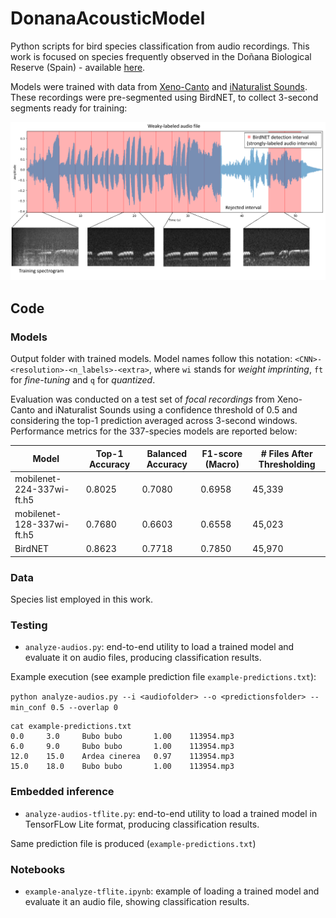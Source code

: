 # DonanaAcousticModel

Python scripts for bird species classification from audio recordings. This work is focused on species frequently observed in the Doñana Biological Reserve (Spain) - available [here](Data/SpeciesList.txt).

Models were trained with data from [Xeno-Canto](https://xeno-canto.org/) and [iNaturalist Sounds](https://proceedings.neurips.cc/paper_files/paper/2024/hash/ef3713b8d72266e803f9346088fed92d-Abstract-Datasets_and_Benchmarks_Track.html). These recordings were pre-segmented using BirdNET, to collect 3-second segments ready for training:


<img src="Data/pre-processing.pdf" width="600">


## Code

### Models

Output folder with trained models. Model names follow this notation: `<CNN>-<resolution>-<n_labels>-<extra>`, where `wi` stands for *weight imprinting*, `ft` for *fine-tuning* and `q` for *quantized*. 

Evaluation was conducted on a test set of *focal recordings* from Xeno-Canto and iNaturalist Sounds using a confidence threshold of 0.5 and considering the top-1 prediction averaged across 3-second windows. Performance metrics for the 337-species models are reported below:

| Model                     | Top-1 Accuracy | Balanced Accuracy | F1-score (Macro) | # Files After Thresholding |
|--------------------------|----------------|-------------------|------------------|-----------------------------|
| mobilenet-224-337wi-ft.h5| 0.8025         | 0.7080            | 0.6958           | 45,339                      |
| mobilenet-128-337wi-ft.h5| 0.7680         | 0.6603            | 0.6558           | 45,023                      |
| BirdNET                  | 0.8623         | 0.7718            | 0.7850           | 45,970                      |


### Data

Species list employed in this work.

### Testing

- `analyze-audios.py`: end-to-end utility to load a trained model and evaluate it on audio files, producing classification results.

Example execution (see example prediction file `example-predictions.txt`):

```python analyze-audios.py --i <audiofolder> --o <predictionsfolder> --min_conf 0.5 --overlap 0```


```
cat example-predictions.txt 
0.0     3.0     Bubo bubo       1.00    113954.mp3
6.0     9.0     Bubo bubo       1.00    113954.mp3
12.0    15.0    Ardea cinerea   0.97    113954.mp3
15.0    18.0    Bubo bubo       1.00    113954.mp3
```

### Embedded inference

- `analyze-audios-tflite.py`: end-to-end utility to load a trained model in TensorFLow Lite format, producing classification results.

Same prediction file is produced (`example-predictions.txt`)

### Notebooks

- `example-analyze-tflite.ipynb`: example of loading a trained model and evaluate it an audio file, showing classification results.

